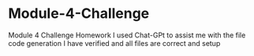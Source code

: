 # Module-4-Challenge
 Module 4 Challenge Homework
I used Chat-GPt to assist me with the file code generation 
I have verified and all files are correct and setup
